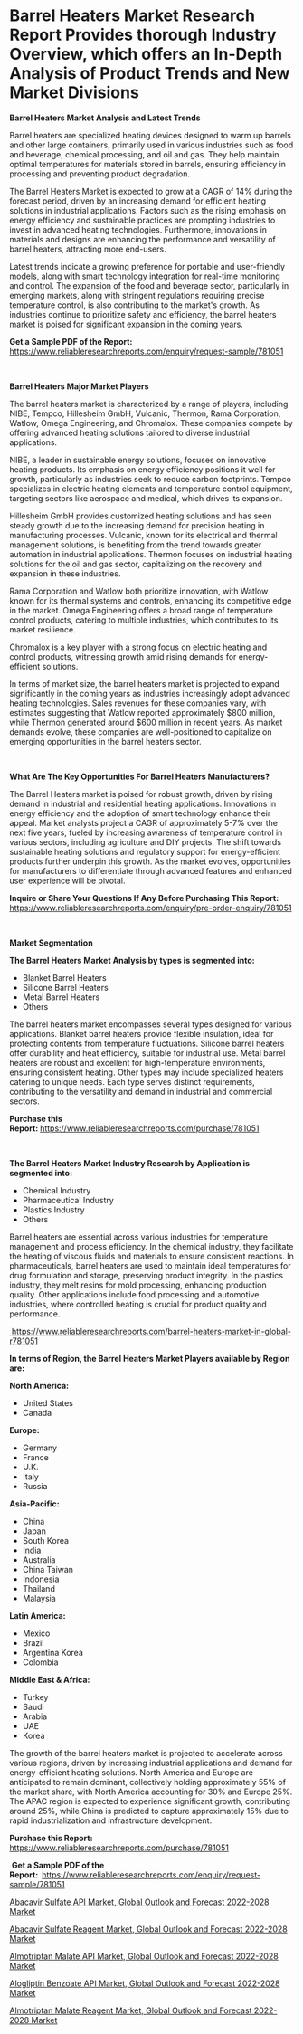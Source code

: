 <p><h1>Barrel Heaters Market Research Report Provides thorough Industry Overview, which offers an In-Depth Analysis of Product Trends and New Market Divisions</h1></p><p><strong>Barrel Heaters Market Analysis and Latest Trends</strong></p>
<p><p>Barrel heaters are specialized heating devices designed to warm up barrels and other large containers, primarily used in various industries such as food and beverage, chemical processing, and oil and gas. They help maintain optimal temperatures for materials stored in barrels, ensuring efficiency in processing and preventing product degradation. </p><p>The Barrel Heaters Market is expected to grow at a CAGR of 14% during the forecast period, driven by an increasing demand for efficient heating solutions in industrial applications. Factors such as the rising emphasis on energy efficiency and sustainable practices are prompting industries to invest in advanced heating technologies. Furthermore, innovations in materials and designs are enhancing the performance and versatility of barrel heaters, attracting more end-users.</p><p>Latest trends indicate a growing preference for portable and user-friendly models, along with smart technology integration for real-time monitoring and control. The expansion of the food and beverage sector, particularly in emerging markets, along with stringent regulations requiring precise temperature control, is also contributing to the market's growth. As industries continue to prioritize safety and efficiency, the barrel heaters market is poised for significant expansion in the coming years.</p></p>
<p><strong>Get a Sample PDF of the Report:&nbsp;</strong> <a href="https://www.reliableresearchreports.com/enquiry/request-sample/781051?utm_campaign=1629&utm_medium=2&utm_source=Github&utm_content=ia&utm_term=15102024&utm_id=barrel-heaters">https://www.reliableresearchreports.com/enquiry/request-sample/781051</a></p>
<p>&nbsp;</p>
<p><strong>Barrel Heaters Major Market Players</strong></p>
<p><p>The barrel heaters market is characterized by a range of players, including NIBE, Tempco, Hillesheim GmbH, Vulcanic, Thermon, Rama Corporation, Watlow, Omega Engineering, and Chromalox. These companies compete by offering advanced heating solutions tailored to diverse industrial applications.</p><p>NIBE, a leader in sustainable energy solutions, focuses on innovative heating products. Its emphasis on energy efficiency positions it well for growth, particularly as industries seek to reduce carbon footprints. Tempco specializes in electric heating elements and temperature control equipment, targeting sectors like aerospace and medical, which drives its expansion.</p><p>Hillesheim GmbH provides customized heating solutions and has seen steady growth due to the increasing demand for precision heating in manufacturing processes. Vulcanic, known for its electrical and thermal management solutions, is benefiting from the trend towards greater automation in industrial applications. Thermon focuses on industrial heating solutions for the oil and gas sector, capitalizing on the recovery and expansion in these industries.</p><p>Rama Corporation and Watlow both prioritize innovation, with Watlow known for its thermal systems and controls, enhancing its competitive edge in the market. Omega Engineering offers a broad range of temperature control products, catering to multiple industries, which contributes to its market resilience.</p><p>Chromalox is a key player with a strong focus on electric heating and control products, witnessing growth amid rising demands for energy-efficient solutions.</p><p>In terms of market size, the barrel heaters market is projected to expand significantly in the coming years as industries increasingly adopt advanced heating technologies. Sales revenues for these companies vary, with estimates suggesting that Watlow reported approximately $800 million, while Thermon generated around $600 million in recent years. As market demands evolve, these companies are well-positioned to capitalize on emerging opportunities in the barrel heaters sector.</p></p>
<p>&nbsp;</p>
<p><strong>What Are The Key Opportunities For Barrel Heaters Manufacturers?</strong></p>
<p><p>The Barrel Heaters market is poised for robust growth, driven by rising demand in industrial and residential heating applications. Innovations in energy efficiency and the adoption of smart technology enhance their appeal. Market analysts project a CAGR of approximately 5-7% over the next five years, fueled by increasing awareness of temperature control in various sectors, including agriculture and DIY projects. The shift towards sustainable heating solutions and regulatory support for energy-efficient products further underpin this growth. As the market evolves, opportunities for manufacturers to differentiate through advanced features and enhanced user experience will be pivotal.</p></p>
<p><strong>Inquire or Share Your Questions If Any Before Purchasing This Report:</strong> <a href="https://www.reliableresearchreports.com/enquiry/pre-order-enquiry/781051?utm_campaign=1629&utm_medium=2&utm_source=Github&utm_content=ia&utm_term=15102024&utm_id=barrel-heaters">https://www.reliableresearchreports.com/enquiry/pre-order-enquiry/781051</a></p>
<p>&nbsp;</p>
<p><strong>Market Segmentation</strong></p>
<p><strong>The Barrel Heaters Market Analysis by types is segmented into:</strong></p>
<p><ul><li>Blanket Barrel Heaters</li><li>Silicone Barrel Heaters</li><li>Metal Barrel Heaters</li><li>Others</li></ul></p>
<p><p>The barrel heaters market encompasses several types designed for various applications. Blanket barrel heaters provide flexible insulation, ideal for protecting contents from temperature fluctuations. Silicone barrel heaters offer durability and heat efficiency, suitable for industrial use. Metal barrel heaters are robust and excellent for high-temperature environments, ensuring consistent heating. Other types may include specialized heaters catering to unique needs. Each type serves distinct requirements, contributing to the versatility and demand in industrial and commercial sectors.</p></p>
<p><strong>Purchase this Report:&nbsp;</strong><a href="https://www.reliableresearchreports.com/purchase/781051?utm_campaign=1629&utm_medium=2&utm_source=Github&utm_content=ia&utm_term=15102024&utm_id=barrel-heaters">https://www.reliableresearchreports.com/purchase/781051</a></p>
<p>&nbsp;</p>
<p><strong>The Barrel Heaters Market Industry Research by Application is segmented into:</strong></p>
<p><ul><li>Chemical Industry</li><li>Pharmaceutical Industry</li><li>Plastics Industry</li><li>Others</li></ul></p>
<p><p>Barrel heaters are essential across various industries for temperature management and process efficiency. In the chemical industry, they facilitate the heating of viscous fluids and materials to ensure consistent reactions. In pharmaceuticals, barrel heaters are used to maintain ideal temperatures for drug formulation and storage, preserving product integrity. In the plastics industry, they melt resins for mold processing, enhancing production quality. Other applications include food processing and automotive industries, where controlled heating is crucial for product quality and performance.</p></p>
<p><a href="https://www.reliableresearchreports.com/barrel-heaters-market-in-global-r781051?utm_campaign=1629&utm_medium=2&utm_source=Github&utm_content=ia&utm_term=15102024&utm_id=barrel-heaters">&nbsp;https://www.reliableresearchreports.com/barrel-heaters-market-in-global-r781051</a></p>
<p><strong>In terms of Region, the Barrel Heaters Market Players available by Region are:</strong></p>
<p>
    <p> <strong> North America: </strong>
        <ul>
            <li>United States</li>
            <li>Canada</li>
        </ul>
        </p> 
    <p> <strong> Europe: </strong>
        <ul>
            <li>Germany</li>
            <li>France</li>
            <li>U.K.</li>
            <li>Italy</li>
            <li>Russia</li>
        </ul>
        </p> 
    <p> <strong> Asia-Pacific: </strong>
        <ul>
            <li>China</li>
            <li>Japan</li>
            <li>South Korea</li>
            <li>India</li>
            <li>Australia</li>
            <li>China Taiwan</li>
            <li>Indonesia</li>
            <li>Thailand</li>
            <li>Malaysia</li>
        </ul>
        </p> 
    <p> <strong> Latin America: </strong>
        <ul>
            <li>Mexico</li>
            <li>Brazil</li>
            <li>Argentina Korea</li>
            <li>Colombia</li>
        </ul>
        </p> 
    <p> <strong> Middle East & Africa: </strong>
        <ul>
            <li>Turkey</li>
            <li>Saudi</li>
            <li>Arabia</li>
            <li>UAE</li>
            <li>Korea</li>
        </ul>
    </p>
    </p>
<p><p>The growth of the barrel heaters market is projected to accelerate across various regions, driven by increasing industrial applications and demand for energy-efficient heating solutions. North America and Europe are anticipated to remain dominant, collectively holding approximately 55% of the market share, with North America accounting for 30% and Europe 25%. The APAC region is expected to experience significant growth, contributing around 25%, while China is predicted to capture approximately 15% due to rapid industrialization and infrastructure development.</p></p>
<p><strong>Purchase this Report: </strong><a href="https://www.reliableresearchreports.com/purchase/781051?utm_campaign=1629&utm_medium=2&utm_source=Github&utm_content=ia&utm_term=15102024&utm_id=barrel-heaters">https://www.reliableresearchreports.com/purchase/781051</a></p>
<p>&nbsp;<strong>Get a Sample PDF of the Report:&nbsp;&nbsp;</strong><a href="https://www.reliableresearchreports.com/enquiry/request-sample/781051?utm_campaign=1629&utm_medium=2&utm_source=Github&utm_content=ia&utm_term=15102024&utm_id=barrel-heaters">https://www.reliableresearchreports.com/enquiry/request-sample/781051</a></p>
<p><strong></strong></p>
<p><p><a href="https://www.linkedin.com/pulse/comprehensive-abacavir-sulfate-api-market-global-outlook-forecast-ipsse?utm_campaign=1629&utm_medium=2&utm_source=Github&utm_content=ia&utm_term=15102024&utm_id=barrel-heaters">Abacavir Sulfate API Market, Global Outlook and Forecast 2022-2028 Market</a></p><p><a href="https://www.linkedin.com/pulse/abacavir-sulfate-reagent-market-global-outlook-forecast-2022-2028-wigze?utm_campaign=1629&utm_medium=2&utm_source=Github&utm_content=ia&utm_term=15102024&utm_id=barrel-heaters">Abacavir Sulfate Reagent Market, Global Outlook and Forecast 2022-2028 Market</a></p><p><a href="https://www.linkedin.com/pulse/analyzing-almotriptan-malate-api-market-global-outlook-forecast-2vwpe?utm_campaign=1629&utm_medium=2&utm_source=Github&utm_content=ia&utm_term=15102024&utm_id=barrel-heaters">Almotriptan Malate API Market, Global Outlook and Forecast 2022-2028 Market</a></p><p><a href="https://www.linkedin.com/pulse/alogliptin-benzoate-api-market-global-outlook-forecast-2022-2028-oruce?utm_campaign=1629&utm_medium=2&utm_source=Github&utm_content=ia&utm_term=15102024&utm_id=barrel-heaters">Alogliptin Benzoate API Market, Global Outlook and Forecast 2022-2028 Market</a></p><p><a href="https://www.linkedin.com/pulse/global-almotriptan-malate-reagent-market-outlook-forecast-2022-2028-qzrce?utm_campaign=1629&utm_medium=2&utm_source=Github&utm_content=ia&utm_term=15102024&utm_id=barrel-heaters">Almotriptan Malate Reagent Market, Global Outlook and Forecast 2022-2028 Market</a></p></p>